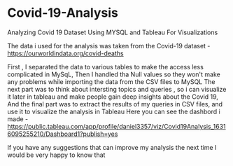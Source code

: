# Covid-19-Analysis
Analyzing Covid 19 Dataset Using MYSQL  and Tableau For Visualizations

The data i used for the analysis was taken from the Covid-19 dataset - https://ourworldindata.org/covid-deaths

First , I separated the data to various tables to make the access less complicated in MySqL,
Then I handled tha Null values so they won't make any problems while importing the data from the CSV files to MySQL
The next part was to think about intersting topics and queries ,
so i can visualize it later in tableau and make people gain deep insights about the Covid 19,
And the final part was to extract the results of my queries in CSV files, and use it to visualize the analysis in Tableau
Here you can see the dashbord i made - https://public.tableau.com/app/profile/daniel3357/viz/Covid19Analysis_16316095255210/Dashboard1?publish=yes

If you have any suggestions that can improve my analysis the next time I would be very happy to know that
